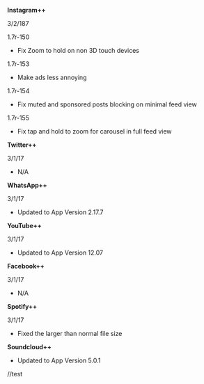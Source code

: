 
**Instagram++**

3/2/187

1.7r-150
  - Fix Zoom to hold on non 3D touch devices

1.7r-153
  - Make ads less annoying

1.7r-154
  - Fix muted and sponsored posts blocking on minimal feed view

1.7r-155
  - Fix tap and hold to zoom for carousel in full feed view




**Twitter++**

3/1/17
- N/A


**WhatsApp++**

3/1/17
- Updated to App Version 2.17.7


**YouTube++**

3/1/17
 - Updated to App Version 12.07

**Facebook++**

3/1/17
- N/A

**Spotify++**

3/1/17
 - Fixed the larger than normal file size


**Soundcloud++**

 - Updated to App Version 5.0.1

//test
